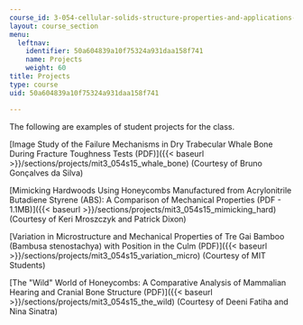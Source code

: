 ```yaml
---
course_id: 3-054-cellular-solids-structure-properties-and-applications-spring-2015
layout: course_section
menu:
  leftnav:
    identifier: 50a604839a10f75324a931daa158f741
    name: Projects
    weight: 60
title: Projects
type: course
uid: 50a604839a10f75324a931daa158f741

---
```


The following are examples of student projects for the class.

[Image Study of the Failure Mechanisms in Dry Trabecular Whale Bone During Fracture Toughness Tests (PDF)]({{< baseurl >}}/sections/projects/mit3_054s15_whale_bone) (Courtesy of Bruno Gonçalves da Silva)

[Mimicking Hardwoods Using Honeycombs Manufactured from Acrylonitrile Butadiene Styrene (ABS): A Comparison of Mechanical Properties (PDF - 1.1MB)]({{< baseurl >}}/sections/projects/mit3_054s15_mimicking_hard) (Courtesy of Keri Mroszczyk and Patrick Dixon)

[Variation in Microstructure and Mechanical Properties of Tre Gai Bamboo (Bambusa stenostachya) with Position in the Culm (PDF)]({{< baseurl >}}/sections/projects/mit3_054s15_variation_micro) (Courtesy of MIT Students)

[The "Wild" World of Honeycombs: A Comparative Analysis of Mammalian Hearing and Cranial Bone Structure (PDF)]({{< baseurl >}}/sections/projects/mit3_054s15_the_wild) (Courtesy of Deeni Fatiha and Nina Sinatra)